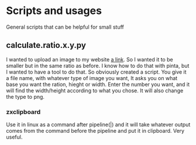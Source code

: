 # Scripts and usages
General scripts that can be helpful for small stuff

## calculate.ratio.x.y.py
I wanted to upload an image to my website [a link](https://amiriry.github.io/).
So I wanted it to be smaller but in the same ratio as before.
I know how to do that with pinta, but I wanted to have a tool to do that.
So obviously created a script.
You give it a file name, with whatever type of image you want,
It asks you on what base you want the ration, hieght or width.
Enter the number you want, and it will find the width/height according to what you chose. 
It will also change the type to png.

### zxclipboard
Use it in linux as a command after pipeline(|) and it will take whatever output comes from the command
before the pipeline and put it in clipboard.
Very useful.
